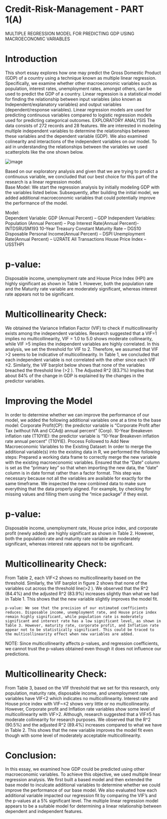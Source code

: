 # Credit-Risk-Management - PART 1(A) 
MULTIPLE REGRESSION MODEL FOR PREDICTING GDP USING MACROECONOMIC VARIABLES
# Introduction
This short essay explores how one may predict the Gross Domestic Product (GDP) of a country using a technique known as multiple linear regression. Specifically, we examine whether other macroeconomic variables such as population, interest rates, unemployment rates, amongst others, can be used to predict the GDP of a country. Linear regression is a statistical model for finding the relationship between input variables (also known as Independent/explanatory variables) and output variables (dependent/response variables). Linear regression models are used for predicting continuous variables compared to logistic regression models used for predicting categorical outcomes. 
EXPLORATORY ANALYSIS
The data consists of 272 records and 28 features. We are interested in modeling multiple independent variables to determine the relationships between these variables and the dependent variable (GDP). We also examined colinearity and interactions of the independent variables on our model. To aid in understanding the relationships between the variables we used scatterplots like the one shown below.

![image](https://user-images.githubusercontent.com/54149747/127119704-7b3c2a5b-9677-4a6f-906c-ecb1397c2f17.png)
 
Based on our exploratory analysis and given that we are trying to predict a continuous variable, we concluded that our best choice for this part of the research is a linear regression model.  
Base Model:
We start the regression analysis by initially modeling GDP with the variables listed below. Subsequently, after building the initial model, we added additional macroeconomic variables that could potentially improve the performance of the model.

Model:  
Dependent Variable: GDP (Annual Percent) – GDP
Independent Variables: Population (Annual Percent) – Pop
                                           Interest Rate(Annual Percent)- INTDSRUSM193
                                           10-Year Treasury Constant Maturity Rate – DGS10
                                           Disposable Personal Income(Annual Percent) – DSPI
                                           Unemployment Rate(Annual Percent) – U2RATE
                                           All Transactions House Price Index – USSTHPI

# p-value: 
Disposable income, unemployment rate and House Price Index (HPI) are highly significant as shown in Table 1. However, both the population rate and the Maturity rate variable are moderately significant, whereas interest rate appears not to be significant.
# Multicollinearity Check:  
We obtained the Variance Inflation Factor (VIF) to check if multicollinearity exists among the independent variables. Research suggested that a VIF=1 implies no multicollinearity, VIF = 1.0 to 5.0 shows moderate collinearity, while VIF >5 implies the independent variables are highly correlated. In this analysis, we set the threshold for VIF to 2. Therefore, we assumed that VIF >2 seems to be indicative of multicollinearity. In Table 1, we concluded that each independent variable is not correlated with the other since each VIF ≤2. Similarly, the VIF barplot below shows that none of the variables breached the threshold line (>2 ). The Adjusted R^2 (83.7%)  Implies that about 84% of the change in GDP is explained by the changes in the predictor variables. 
 
# Improving the Model
In order to determine whether we can improve the performance of our model, we added the following additional variables one at a time to the base model: 
	Corporate Profit(CP): the predictor variable is “Corporate Profit after Tax (without IVA and CCAdj) annual percent” (Corp).
	10-Year Breakeven inflation rate (T10YIE): the predictor variable is “10-Year Breakeven inflation rate annual percent” (T10YIE).
Process Followed to Add New Macroeconomic Variables to the Existing Dataset:
In order to merge the additional variable(s) into the existing data in R,  we performed the following steps:
	Prepared a working data frame to correctly merge the new variable with the existing macroeconomic variables.
	Ensured that the “Date” column is set as the “primary key” so that when importing the new data, the “date” column is in date format rather than a factor format. This step was necessary because not all the variables are available for exactly for the same timeframe. 
	We inspected the new combined data to make sure everything that the data properly aligned. For example, by checking for missing values and filling them using the “mice package” if they exist. 
# p-value: 
Disposable income, unemployment rate, House price index, and corporate profit (newly added) are highly significant as shown in Table 2. However, both the population rate and maturity rate variable are moderately significant, whereas interest rate appears not to be significant. 
# Multicollinearity Check: 

From Table 2, each VIF<2 shows no multicollinearity based on the threshold. Similarly, the VIF barplot in figure 2 shows that none of the variables cut across the threshold line(>2 ). We observed that the R^2 (84.4%) and the adjusted R^2 (83.9%) increases slightly than what we had in Table 1. This shows that the new variable slightly improves the model fit. 


	p-value: We see that the precision of our estimated coefficients reduces. Disposable income, unemployment rate, and House price index remain highly significant, while population rate is moderately significant and interest rate has a low significant level, as shown in Table 3. However, maturity rate, corporate profit, and Inflation rate appear not to be statistically significant. This could be traced to the multicollinearity effect when new variables are added. 
NOTE: Since multicollinearity affects p-values, and regression coefficients, we cannot trust the p-values obtained even though it does not influence our predictions.     
# Multicollinearity Check: 
  From Table 3, based on the VIF threshold that we set for this research, only population, maturity rate, disposable income, and unemployment rate variables have VIF<2 which indicates no multicollinearity. Interest rate and House price index with VIF~≤2 shows very little or no multicollinearity. However, Corporate profit and Inflation rate variables show some level of multicollinearity with VIF>2. Although, research suggested that a VIF≤5 has moderate collinearity for research purposes. We observed that the R^2 (90.5%) and the adjusted R^2 (89.4%) increases compared to what we have in Table 2. This shows that the new variable improves the model fit even though with some level of moderately acceptable multicollinearity.
 
# Conclusion:
In this essay, we examined how GDP could be predicted using other macroeconomic variables. To achieve this objective, we used multiple linear regression analysis.  We first built a based model and then extended the base model to inculcate additional variables to determine whether we could improve the performance of our base model. We also evaluated how each additional variable impacted our regression fit by comparing the VIF’s and the p-values at a 5% significant level. The multiple linear regression model appears to be a suitable model for determining a linear relationship between dependent and independent features.


